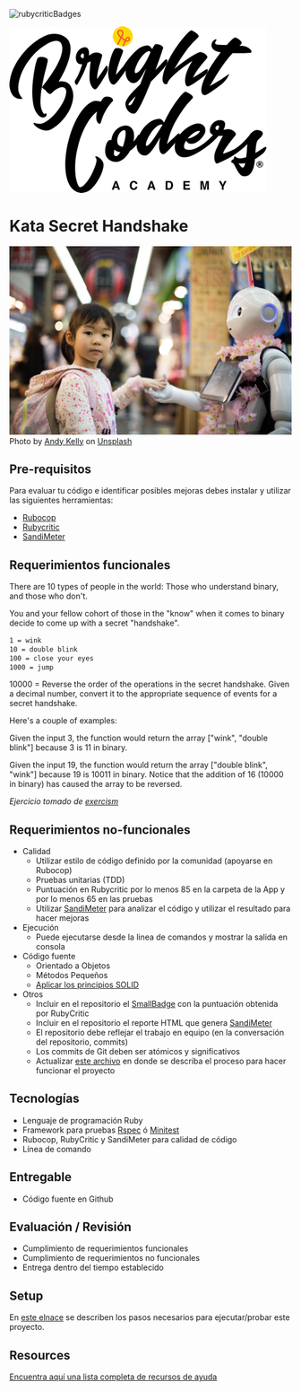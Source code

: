 ![rubycriticBadges](badges/rubycritic_badge_score)

![BrightCoders Logo](img/logo-bc.png)

# Kata Secret Handshake
![cover](img/cover.jpg)
<span>Photo by <a href="https://unsplash.com/@askkell?utm_source=unsplash&amp;utm_medium=referral&amp;utm_content=creditCopyText">Andy Kelly</a> on <a href="https://unsplash.com/s/photos/handshake?utm_source=unsplash&amp;utm_medium=referral&amp;utm_content=creditCopyText">Unsplash</a></span>

## Pre-requisitos
Para evaluar tu código e identificar posibles mejoras debes instalar y utilizar las siguientes herramientas:

- [Rubocop](https://github.com/bright-coders/commons/tree/master/topics/rubocop)
- [Rubycritic](https://github.com/bright-coders/commons/tree/master/topics/rubycritic)
- [SandiMeter](https://github.com/makaroni4/sandi_meter)

## Requerimientos funcionales

There are 10 types of people in the world: Those who understand binary, and those who don't.

You and your fellow cohort of those in the "know" when it comes to binary decide to come up with a secret "handshake".

```
1 = wink
10 = double blink
100 = close your eyes
1000 = jump
```

10000 = Reverse the order of the operations in the secret handshake.
Given a decimal number, convert it to the appropriate sequence of events for a secret handshake.

Here's a couple of examples:

Given the input 3, the function would return the array ["wink", "double blink"] because 3 is 11 in binary.

Given the input 19, the function would return the array ["double blink", "wink"] because 19 is 10011 in binary. Notice that the addition of 16 (10000 in binary) has caused the array to be reversed.

_Ejercicio tomado de [exercism](https://exercism.io/)_

## Requerimientos no-funcionales
- Calidad
  - Utilizar estilo de código definido por la comunidad (apoyarse en Rubocop)
  - Pruebas unitarias (TDD)
  - Puntuación en Rubycritic por lo menos 85 en la carpeta de la App y por lo menos 65 en las pruebas
  - Utilizar [SandiMeter](https://github.com/makaroni4/sandi_meter) para analizar el código y utilizar el resultado para hacer mejoras
- Ejecución
  - Puede ejecutarse desde la linea de comandos y mostrar la salida en consola
- Código fuente
  - Orientado a Objetos 
  - Métodos Pequeños
  - [Aplicar los principios SOLID](https://rubygarage.org/blog/solid-principles-of-ood)
- Otros
  - Incluir en el repositorio el [SmallBadge](https://github.com/jorge27/tutorial-rubycritic-small-badge) con la puntuación obtenida por RubyCritic
  - Incluir en el repositorio el reporte HTML que genera [SandiMeter](https://github.com/makaroni4/sandi_meter)
  - El repositorio debe reflejar el trabajo en equipo (en la conversación del repositorio, commits)
  - Los commits de Git deben ser atómicos y significativos
  - Actualizar [este archivo](setup/README.md) en donde se describa el proceso para hacer funcionar el proyecto 

## Tecnologías
- Lenguaje de programación Ruby
- Framework para pruebas [Rspec](https://rspec.info/) ó [Minitest](https://github.com/seattlerb/minitest)
- Rubocop, RubyCritic y SandiMeter para calidad de código
- Línea de comando

## Entregable
- Código fuente en Github
  
## Evaluación / Revisión
- Cumplimiento de requerimientos funcionales
- Cumplimiento de requerimientos no funcionales 
- Entrega dentro del tiempo establecido

## Setup
En [este elnace](setup/README.md) se describen los pasos necesarios para ejecutar/probar este proyecto.

## Resources
[Encuentra aquí una lista completa de recursos de ayuda](https://github.com/bright-coders/commons/tree/master/topics/resources)

